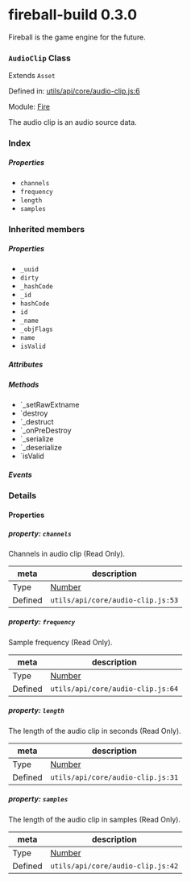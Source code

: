 
# fireball-build 0.3.0

Fireball is the game engine for the future.

### `AudioClip` Class

Extends `Asset`

Defined in: [utils/api/core/audio-clip.js:6](../files/utils/api/core/audio-clip.js.js)

Module: [Fire](../modules/Fire.md)




The audio clip is an audio source data.

### Index

##### Properties

  - `channels`
  - `frequency`
  - `length`
  - `samples`






### Inherited members

##### Properties

- `_uuid`
- `dirty`
- `_hashCode`
- `_id`
- `hashCode`
- `id`
- `_name`
- `_objFlags`
- `name`
- `isValid`

##### Attributes


##### Methods

- `_setRawExtname
- `destroy
- `_destruct
- `_onPreDestroy
- `_serialize
- `_deserialize
- `isValid

##### Events




### Details


#### Properties



##### property: `channels`

Channels in audio clip (Read Only).

| meta | description |
|------|-------------|
| Type | <a href="https://developer.mozilla.org/en/JavaScript/Reference/Global_Objects/Number" class="crosslink external" target="_blank">Number</a> |
| Defined | `utils/api/core/audio-clip.js:53` |




##### property: `frequency`

Sample frequency (Read Only).

| meta | description |
|------|-------------|
| Type | <a href="https://developer.mozilla.org/en/JavaScript/Reference/Global_Objects/Number" class="crosslink external" target="_blank">Number</a> |
| Defined | `utils/api/core/audio-clip.js:64` |




##### property: `length`

The length of the audio clip in seconds (Read Only).

| meta | description |
|------|-------------|
| Type | <a href="https://developer.mozilla.org/en/JavaScript/Reference/Global_Objects/Number" class="crosslink external" target="_blank">Number</a> |
| Defined | `utils/api/core/audio-clip.js:31` |




##### property: `samples`

The length of the audio clip in samples (Read Only).

| meta | description |
|------|-------------|
| Type | <a href="https://developer.mozilla.org/en/JavaScript/Reference/Global_Objects/Number" class="crosslink external" target="_blank">Number</a> |
| Defined | `utils/api/core/audio-clip.js:42` |







